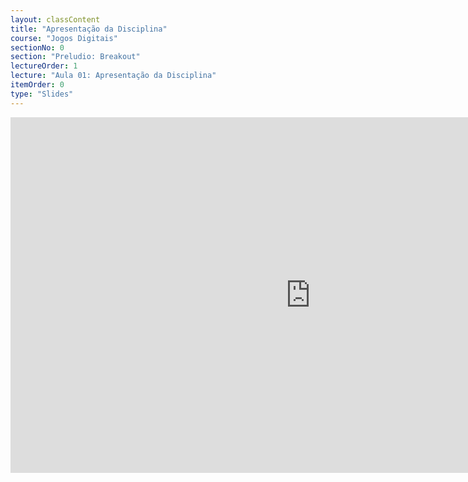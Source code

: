 ```yaml
---
layout: classContent
title: "Apresentação da Disciplina"
course: "Jogos Digitais"
sectionNo: 0
section: "Preludio: Breakout"
lectureOrder: 1
lecture: "Aula 01: Apresentação da Disciplina"
itemOrder: 0
type: "Slides"
---
```


<iframe src="https://docs.google.com/presentation/d/e/2PACX-1vQ3RCi5rEEIcOgpyfw6hiID7Sz-BpP6z9mZ8PaoOXVc4BQc7T8xerY0pC9yafPhNyS-_lJ139TwpJDS/embed?start=false&loop=false&delayms=60000" frameborder="0" width="960" height="569" allowfullscreen="true" mozallowfullscreen="true" webkitallowfullscreen="true"></iframe>